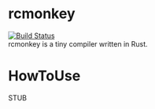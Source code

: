 # rcmonkey
[![Build Status](https://travis-ci.org/morimolymoly/rcmonkey.svg?branch=master)](https://travis-ci.org/morimolymoly/rcmonkey)  
rcmonkey is a tiny compiler written in Rust.  

# HowToUse
STUB
